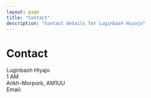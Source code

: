 ```yaml
---
layout: page
title: "Contact"
description: "Contact details for Luginbash Hiyajo"
---
```


# Contact 

<p>Luginbash Hiyajo
<br>
1 AM
<br>
Ankh-Morpork, AM1UU
<br>
Email: <mailto:bash@lug.sh></p>
